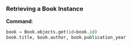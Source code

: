 
### Retrieving a Book Instance

**Command**:
```python
book = Book.objects.get(id=book.id)
book.title, book.author, book.publication_year
